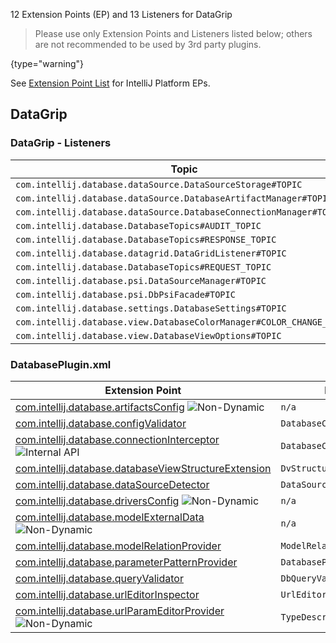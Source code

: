 [//]: # (title: DataGrip Extension Point List)

<!-- Copyright 2000-2021 JetBrains s.r.o. and other contributors. Use of this source code is governed by the Apache 2.0 license that can be found in the LICENSE file. -->

12 Extension Points (EP) and 13 Listeners for DataGrip

 > Please use only Extension Points and Listeners listed below; others are not recommended to be used by 3rd party plugins.
 >
 {type="warning"}

See [Extension Point List](extension_point_list.md) for IntelliJ Platform EPs.

<include src="extension_point_list.md" include-id="ep_list_legend"></include>

## DataGrip

### DataGrip - Listeners

| Topic | Listener |
|-------|----------|
| `com.intellij.database.dataSource.DataSourceStorage#TOPIC`| `com.intellij.database.dataSource.DataSourceStorage.Listener` |
| `com.intellij.database.dataSource.DatabaseArtifactManager#TOPIC`| `com.intellij.database.dataSource.DatabaseArtifactManager.ArtifactListener` |
| `com.intellij.database.dataSource.DatabaseConnectionManager#TOPIC`| `com.intellij.database.dataSource.DatabaseConnectionManager.Listener` |
| `com.intellij.database.DatabaseTopics#AUDIT_TOPIC`| `com.intellij.database.datagrid.DataAuditor` |
| `com.intellij.database.DatabaseTopics#RESPONSE_TOPIC`| `com.intellij.database.datagrid.DataConsumer` |
| `com.intellij.database.datagrid.DataGridListener#TOPIC`| `com.intellij.database.datagrid.DataGridListener` |
| `com.intellij.database.DatabaseTopics#REQUEST_TOPIC`| `com.intellij.database.datagrid.DataProducer` |
| `com.intellij.database.psi.DataSourceManager#TOPIC`| `com.intellij.database.psi.DataSourceManager.Listener` |
| `com.intellij.database.psi.DbPsiFacade#TOPIC`| `com.intellij.database.psi.DbPsiFacade.Listener` |
| `com.intellij.database.settings.DatabaseSettings#TOPIC`| `com.intellij.database.settings.DatabaseSettings.Listener` |
| `com.intellij.database.view.DatabaseColorManager#COLOR_CHANGE_TOPIC`| `com.intellij.database.view.DatabaseColorManager.ColorChangeListener` |
| `com.intellij.database.view.DatabaseViewOptions#TOPIC`| `java.lang.Runnable` |

### DatabasePlugin.xml

| Extension Point | Implementation |
|-----------------|----------------|
| [com.intellij.database.artifactsConfig](https://jb.gg/ipe?extensions=com.intellij.database.artifactsConfig) ![Non-Dynamic][non-dynamic] | `n/a` |
| [com.intellij.database.configValidator](https://jb.gg/ipe?extensions=com.intellij.database.configValidator) | `DatabaseConfigValidator` |
| [com.intellij.database.connectionInterceptor](https://jb.gg/ipe?extensions=com.intellij.database.connectionInterceptor) ![Internal API][internal] | `DatabaseConnectionInterceptor` |
| [com.intellij.database.databaseViewStructureExtension](https://jb.gg/ipe?extensions=com.intellij.database.databaseViewStructureExtension) | `DvStructureExtension` |
| [com.intellij.database.dataSourceDetector](https://jb.gg/ipe?extensions=com.intellij.database.dataSourceDetector) | `DataSourceDetector` |
| [com.intellij.database.driversConfig](https://jb.gg/ipe?extensions=com.intellij.database.driversConfig) ![Non-Dynamic][non-dynamic] | `n/a` |
| [com.intellij.database.modelExternalData](https://jb.gg/ipe?extensions=com.intellij.database.modelExternalData) ![Non-Dynamic][non-dynamic] | `n/a` |
| [com.intellij.database.modelRelationProvider](https://jb.gg/ipe?extensions=com.intellij.database.modelRelationProvider) | `ModelRelationProvider` |
| [com.intellij.database.parameterPatternProvider](https://jb.gg/ipe?extensions=com.intellij.database.parameterPatternProvider) | `DatabaseParameterPatternProvider` |
| [com.intellij.database.queryValidator](https://jb.gg/ipe?extensions=com.intellij.database.queryValidator) | `DbQueryValidator` |
| [com.intellij.database.urlEditorInspector](https://jb.gg/ipe?extensions=com.intellij.database.urlEditorInspector) | `UrlEditorInspector` |
| [com.intellij.database.urlParamEditorProvider](https://jb.gg/ipe?extensions=com.intellij.database.urlParamEditorProvider) ![Non-Dynamic][non-dynamic] | `TypeDescriptorFactory` |

[experimental]: https://img.shields.io/badge/-Experimental_API-red?style=flat-square
[internal]: https://img.shields.io/badge/-Internal_API-red?style=flat-square
[project-level]: https://img.shields.io/badge/-Project--Level-yellow?style=flat-square
[non-dynamic]: https://img.shields.io/badge/-Non--Dynamic-orange?style=flat-square
[deprecated]: https://img.shields.io/badge/-Deprecated-lightgrey?style=flat-square

